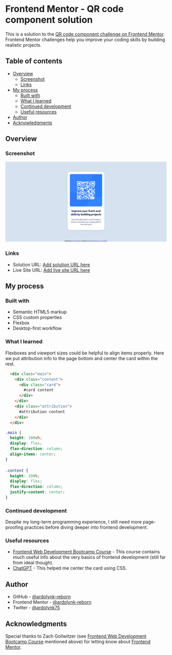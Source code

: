 # Frontend Mentor - QR code component solution

This is a solution to the [QR code component challenge on Frontend Mentor](https://www.frontendmentor.io/challenges/qr-code-component-iux_sIO_H). Frontend Mentor challenges help you improve your coding skills by building realistic projects. 

## Table of contents

- [Overview](#overview)
  - [Screenshot](#screenshot)
  - [Links](#links)
- [My process](#my-process)
  - [Built with](#built-with)
  - [What I learned](#what-i-learned)
  - [Continued development](#continued-development)
  - [Useful resources](#useful-resources)
- [Author](#author)
- [Acknowledgments](#acknowledgments)

## Overview

### Screenshot

![](./screenshot.png)

### Links

- Solution URL: [Add solution URL here](https://github.com/ardolynk-reborn/frontend-mentor/tree/main/qr-code-component-main)
- Live Site URL: [Add live site URL here](https://ardolynk-reborn.github.io/frontend-mentor/qr-code-component-main)

## My process

### Built with

- Semantic HTML5 markup
- CSS custom properties
- Flexbox
- Desktop-first workflow

### What I learned

Flexboxes and viewport sizes could be helpful to align items properly. Here we put attribution info to the page bottom and center the card within the rest.

```html
  <div class="main">
    <div class="content">
      <div class="card">
        #card content
      </div>
    </div>
    <div class="attribution">
      #attribution content
    </div>
  </div> 
```
```css
.main {
  height: 100vh;
  display: flex;
  flex-direction: column;
  align-items: center;
}

.content {
  height: 100%;
  display: flex;
  flex-direction: column;
  justify-content: center;
}
```

### Continued development

Despite my long-term programming experience, I still need more page-proofing practices before diving deeper into frontend development.

### Useful resources

- [Frontend Web Development Bootcamp Course](https://www.youtube.com/watch?v=zJSY8tbf_ys) - This course contains much useful info about the very basics of frontend development (still far from ideal though).
- [ChatGPT](https://chatgpt.com) - This helped me center the card using CSS.

## Author

- GitHub - [@ardolynk-reborn](https://github.com/ardolynk-reborn)
- Frontend Mentor - [@ardolynk-reborn](https://www.frontendmentor.io/profile/ardolynk-reborn)
- Twitter - [@ardolynk75](https://x.com/ardolynk75)

## Acknowledgments

Special thanks to Zach Gollwitzer (see [Frontend Web Development Bootcamp Course](https://www.youtube.com/watch?v=zJSY8tbf_ys) mentioned above) for letting know about [Frontend Mentor](https://www.frontendmentor.io).
